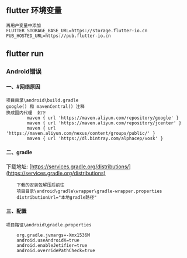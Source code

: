 ## flutter 环境变量
	再用户变量中添加
	FLUTTER_STORAGE_BASE_URL=https://storage.flutter-io.cn
	PUB_HOSTED_URL=https://pub.flutter-io.cn

## flutter run 
	
### Android错误 

#### 一、#网络原因
	项目目录\android\build.gradle
	google() 和 mavenCentral() 注释
	换成国内代理	如下
        	maven { url 'https://maven.aliyun.com/repository/google' }
        	maven { url 'https://maven.aliyun.com/repository/jcenter' }
        	maven { url 'https://maven.aliyun.com/nexus/content/groups/public/' }
        	maven { url 'https://dl.bintray.com/alphacep/vosk' }  

#### 二、gradle
  下载地址:	[https://services.gradle.org/distributions/](https://services.gradle.org/distributions)

```test
	下载的安装包解压后前往
	项目目录\android\gradle\wrapper\gradle-wrapper.properties	
	distributionUrl="本地gradle路径"
```
#### 三、配置
	项目路径\android\gradle.properties
```config
	org.gradle.jvmargs=-Xmx1536M
	android.useAndroidX=true
	android.enableJetifier=true
	android.overridePathCheck=true
```

	
